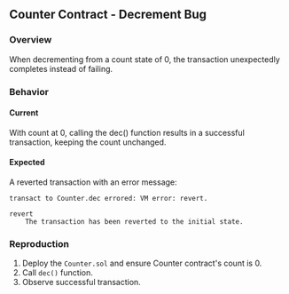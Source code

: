 ## Counter Contract - Decrement Bug

### Overview

When decrementing from a count state of 0, the transaction unexpectedly completes instead of failing.

### Behavior

#### Current

With count at 0, calling the dec() function results in a successful transaction, keeping the count unchanged.

#### Expected

A reverted transaction with an error message:

```
transact to Counter.dec errored: VM error: revert.

revert
	The transaction has been reverted to the initial state.

```

### Reproduction

1. Deploy the `Counter.sol` and ensure Counter contract's count is 0.
2. Call `dec()` function.
3. Observe successful transaction.
